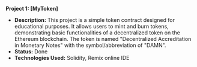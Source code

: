**Project 1: [MyToken]**
   - **Description:** This project is a simple token contract designed for educational purposes. It allows users to mint and burn tokens, demonstrating basic functionalities of a decentralized token on the Ethereum blockchain. 
       The token is named "Decentralized Accreditation in Monetary Notes" with the symbol/abbreviation of "DAMN".
   - **Status:** Done
   - **Technologies Used:** Solidity, Remix online IDE
